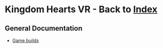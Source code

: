 # Kingdom Hearts VR - Back to [Index](../../index.md)

## General Documentation

* [Game builds](builds.md)
